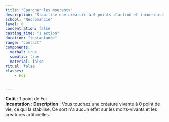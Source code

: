 ```yaml
---
title: "Épargner les mourants"
description: "Stabilise une créature à 0 points d'action et inconscient."
school: "Nécromancie"
level: 0
concentration: false
casting_time: "1 action"
duration: "instantanée"
range: "contact"
components:
  verbal: true
  somatic: true
  material: false
ritual: false
classes:
    - Foi


---
```

**Coût** : 1 point de Foi  
**Incantation** : 
**Description** : Vous touchez une créature vivante à 0 point de vie, ce qui la stabilise. Ce sort n'a aucun effet sur les morts-vivants et les créatures artificielles.
